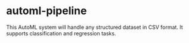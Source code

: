 # automl-pipeline
This AutoML system will handle any structured dataset in CSV format. It supports classification and regression tasks.
